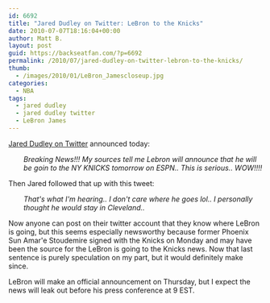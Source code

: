 ```yaml
---
id: 6692
title: "Jared Dudley on Twitter: LeBron to the Knicks"
date: 2010-07-07T18:16:04+00:00
author: Matt B.
layout: post
guid: https://backseatfan.com/?p=6692
permalink: /2010/07/jared-dudley-on-twitter-lebron-to-the-knicks/
thumb:
  - /images/2010/01/LeBron_Jamescloseup.jpg
categories:
  - NBA
tags:
  - jared dudley
  - jared dudley twitter
  - LeBron James
---
```


<div class="entry">
  <p>
    <a href="https://twitter.com/jareddudley619">Jared Dudley on Twitter</a> announced today:
  </p>

  <p style="padding-left: 30px;">
    <em>Breaking News!!! My sources tell me Lebron will announce that he will be goin to the NY KNICKS tomorrow on ESPN.. This is serious.. WOW!!!! </em>
  </p>

  <p>
    Then Jared followed that up with this tweet:
  </p>

  <p style="padding-left: 30px;">
    <em>That's what I'm hearing.. I don't care where he goes lol.. I personally thought he would stay in Cleveland.. </em>
  </p>

  <p>
    <em><span style="font-style: normal;">Now anyone can post on their twitter account that they know where LeBron is going, but this seems especially newsworthy because former Phoenix Sun Amar'e Stoudemire signed with the Knicks on Monday and may have been the source for the LeBron is going to the Knicks news. Now that last sentence is purely speculation on my part, but it would definitely make since.</span></em>
  </p>

  <p>
    <em><span style="font-style: normal;">LeBron will make an official announcement on Thursday, but I expect the news will leak out before his press conference at 9 EST.</span></em>
  </p>
</div>
